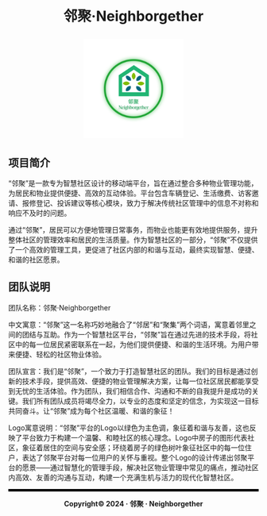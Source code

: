 # <p align="center">邻聚·Neighborgether</p>
<p align="center"><img src="./iconFile/icon(FinalVersion-white).png" width="200px" alt="糟糕！图片被偷走了:<"></p>

## 项目简介
“邻聚”是一款专为智慧社区设计的移动端平台，旨在通过整合多种物业管理功能，为居民和物业提供便捷、高效的互动体验。平台包含车辆登记、生活缴费、访客邀请、报修登记、投诉建议等核心模块，致力于解决传统社区管理中的信息不对称和响应不及时的问题。

通过“邻聚”，居民可以方便地管理日常事务，而物业也能更有效地提供服务，提升整体社区的管理效率和居民的生活质量。作为智慧社区的一部分，“邻聚”不仅提供了一个高效的管理工具，更促进了社区内部的和谐与互动，最终实现智慧、便捷、和谐的社区愿景。

## 团队说明
团队名称：邻聚·Neighborgether

中文寓意：“邻聚”这一名称巧妙地融合了“邻居”和“聚集”两个词语，寓意着邻里之间的团结与互助。作为一个智慧社区平台，“邻聚”旨在通过先进的技术手段，将社区中的每一位居民紧密联系在一起，为他们提供便捷、和谐的生活环境。为用户带来便捷、轻松的社区物业体验。

团队宣言：我们是“邻聚”，一个致力于打造智慧社区的团队。我们的目标是通过创新的技术手段，提供高效、便捷的物业管理解决方案，让每一位社区居民都能享受到无忧的生活体验。作为团队，我们相信合作、沟通和不断的自我提升是成功的关键。我们所有团队成员将竭尽全力，以专业的态度和坚定的信念，为实现这一目标共同奋斗。让“邻聚”成为每个社区温暖、和谐的象征！

Logo寓意说明：“邻聚”平台的Logo以绿色为主色调，象征着和谐与友善，这也反映了平台致力于构建一个温馨、和睦社区的核心理念。Logo中房子的图形代表社区，象征着居住的空间与安全感；环绕着房子的绿色树叶象征社区中的每一位住户，表达了邻聚平台对每一位用户的关怀与重视。整个Logo的设计传递出邻聚平台的愿景——通过智慧化的管理手段，解决社区物业管理中常见的痛点，推动社区内高效、友善的沟通与互动，构建一个充满生机与活力的现代化智慧社区。

<hr style="border: 2px solid black;">

**<p align="center">Copyright© 2024 · 邻聚 · Neighborgether</p>**
